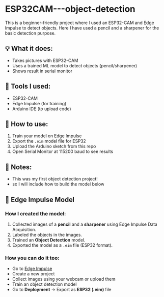 # ESP32CAM---object-detection

This is a beginner-friendly project where I used an ESP32-CAM and Edge Impulse to detect objects. Here I have used a pencil and a sharpener for the basic detection purpose.

## 💡 What it does:
- Takes pictures with ESP32-CAM
- Uses a trained ML model to detect objects (pencil/sharpener)
- Shows result in serial monitor

## 🔧 Tools I used:
- ESP32-CAM
- Edge Impulse (for training)
- Arduino IDE (to upload code)

## 🚀 How to use:
1. Train your model on Edge Impulse
2. Export the `.eim` model file for ESP32
3. Upload the Arduino sketch from this repo
4. Open Serial Monitor at 115200 baud to see results

## 📝 Notes:
- This was my first object detection project!
- so I will include how to build the model below

## 🧠 Edge Impulse Model

### How I created the model:
1. Collected images of a **pencil** and a **sharpener** using Edge Impulse Data Acquisition.
2. Labeled the objects in the images.
3. Trained an **Object Detection** model.
4. Exported the model as a `.eim` file (ESP32 format).

### How you can do it too:
- Go to [Edge Impulse](https://studio.edgeimpulse.com/)
- Create a new project
- Collect images using your webcam or upload them
- Train an object detection model
- Go to **Deployment** → Export as **ESP32 (.eim)** file

